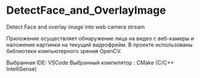 # DetectFace_and_OverlayImage
Detect Face and overlay image into web camera stream


Приложение осуществляет обнаружение лица на видео с веб-камеры и наложение картинки на текущий видеофрейм.
В проекте использованы библиотеки компьютерного зрения OpenCV.

Выбранная IDE: VSCode
Выбранный компилятор : CMake (C/С++ IntelliSense)
